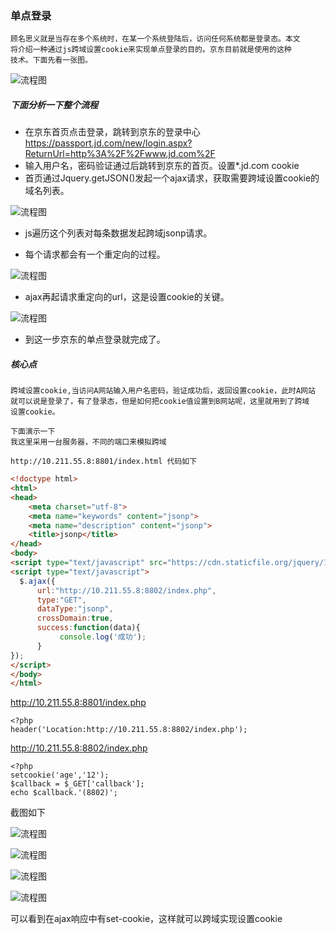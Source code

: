 ### 单点登录
    
    顾名思义就是当存在多个系统时，在某一个系统登陆后，访问任何系统都是登录态。本文
    将介绍一种通过js跨域设置cookie来实现单点登录的目的。京东目前就是使用的这种
    技术。下面先看一张图。
    
![流程图](https://github.com/yigebanchengxuyuan/work-summary/blob/master/images/sso.png)

##### 下面分析一下整个流程

- 在京东首页点击登录，跳转到京东的登录中心 https://passport.jd.com/new/login.aspx?ReturnUrl=http%3A%2F%2Fwww.jd.com%2F
- 输入用户名，密码验证通过后跳转到京东的首页。设置*.jd.com cookie
- 首页通过Jquery.getJSON()发起一个ajax请求，获取需要跨域设置cookie的域名列表。

![流程图](https://github.com/yigebanchengxuyuan/work-summary/blob/master/images/sso-01.png)

- js遍历这个列表对每条数据发起跨域jsonp请求。


- 每个请求都会有一个重定向的过程。

![流程图](https://github.com/yigebanchengxuyuan/work-summary/blob/master/images/sso-02.png)

- ajax再起请求重定向的url，这是设置cookie的关键。

![流程图](https://github.com/yigebanchengxuyuan/work-summary/blob/master/images/sso-03.png)

- 到这一步京东的单点登录就完成了。

##### 核心点

    跨域设置cookie,当访问A网站输入用户名密码，验证成功后，返回设置cookie，此时A网站
    就可以说是登录了，有了登录态，但是如何把cookie值设置到B网站呢，这里就用到了跨域
    设置cookie。
    
    下面演示一下
    我这里采用一台服务器，不同的端口来模拟跨域
    
    http://10.211.55.8:8801/index.html 代码如下
    
```html
<!doctype html>
<html>
<head>
    <meta charset="utf-8">
    <meta name="keywords" content="jsonp">
    <meta name="description" content="jsonp">
    <title>jsonp</title>
</head>
<body>
<script type="text/javascript" src="https://cdn.staticfile.org/jquery/1.10.2/jquery.min.js"></script>
<script type="text/javascript">
  $.ajax({
      url:"http://10.211.55.8:8802/index.php",
      type:"GET",
      dataType:"jsonp",
      crossDomain:true,
      success:function(data){
      	   console.log('成功');
      }
});
</script>
</body>
</html>
```

http://10.211.55.8:8801/index.php

```
<?php
header('Location:http://10.211.55.8:8802/index.php');
```
http://10.211.55.8:8802/index.php
```
<?php
setcookie('age','12');
$callback = $_GET['callback'];
echo $callback.'(8802)';
```
截图如下

![流程图](https://github.com/yigebanchengxuyuan/work-summary/blob/master/images/sso-04.png)

![流程图](https://github.com/yigebanchengxuyuan/work-summary/blob/master/images/sso-05.png)

![流程图](https://github.com/yigebanchengxuyuan/work-summary/blob/master/images/sso-06.png)

![流程图](https://github.com/yigebanchengxuyuan/work-summary/blob/master/images/sso-07.png)


可以看到在ajax响应中有set-cookie，这样就可以跨域实现设置cookie



